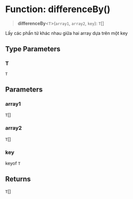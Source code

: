 # Function: differenceBy()

> **differenceBy**\<`T`\>(`array1`, `array2`, `key`): `T`[]

Lấy các phần tử khác nhau giữa hai array dựa trên một key

## Type Parameters

### T

`T`

## Parameters

### array1

`T`[]

### array2

`T`[]

### key

keyof `T`

## Returns

`T`[]
